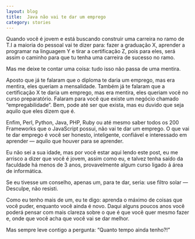 ```yaml
---
layout: blog
title:  Java não vai te dar um emprego
category: stories
---
```

Quando você é jovem e está buscando construir uma carreira no ramo de T.I a maioria do pessoal vai te dizer para: fazer a graduação X, aprender a programar na linguagem Y e tirar a certificação Z, pois para eles, será assim o caminho para que tu tenha uma carreira de sucesso no ramo.

Mas me deixe te contar uma coisa: tudo isso não passa de uma mentira.

Aposto que já te falaram que o diploma te daria um emprego, mas era mentira, eles queriam a mensalidade. Também já te falaram que a certificação X te daria um emprego, mas era mentira, eles queriam você no curso preparatório. Falaram para você que existe um negócio chamado “empregabilidade”. Bem, pode até ser que exista, mas eu duvido que seja aquilo que eles dizem que é.

Enfim, Perl, Python, Java, PHP, Ruby ou até mesmo saber todos os 200 Frameworks que o JavaScript possui, não vai te dar um emprego. O que vai te dar emprego é você ser honesto, inteligente, confiável e interessado em aprender — aquilo que houver para se aprender.

Eu não sei a sua idade, mas por você estar aqui lendo este post, eu me arrisco a dizer que você é jovem, assim como eu, e talvez tenha saído da faculdade há menos de 3 anos, provavelmente algum curso ligado á área de informática.

Se eu tivesse um conselho, apenas um, para te dar, seria: use filtro solar — Desculpe, não resisti.

Como eu tenho mais de um, eu te digo: aprenda o máximo de coisas que você puder, enquanto você ainda é novo. Daqui alguns poucos anos você poderá pensar com mais clareza sobre o que é que você quer mesmo fazer e, onde que você acha que você vai se dar melhor.

Mas sempre leve contigo a pergunta: “Quanto tempo ainda tenho?!”
